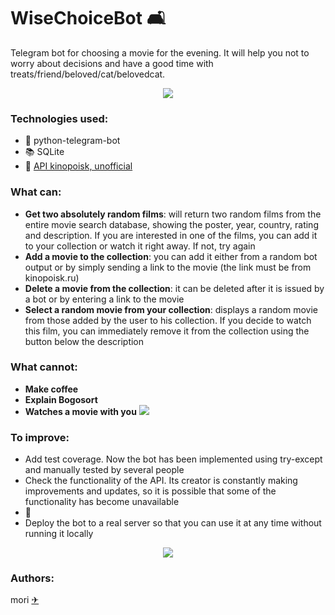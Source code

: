# WiseChoiceBot 🛋

Telegram bot for choosing a movie for the evening. It will help you not to worry about decisions and have a good time with treats/friend/beloved/cat/belovedcat.

<div align="center">
  <img src="https://media.giphy.com/media/v1.Y2lkPTc5MGI3NjExcGIxbmR0bzlkOXV4b3cxYnFtOG11d3h5OG5mZWc5aHl6MjNrZ2YxaiZlcD12MV9pbnRlcm5hbF9naWZfYnlfaWQmY3Q9Zw/oe1kFNiUhLcSA/giphy.gif">
</div>

### Technologies used:
- 🐍 python-telegram-bot
- 📚 SQLite
- 🎥 [API kinopoisk, unofficial](https://kinopoisk.dev/)

### What can:
- **Get two absolutely random films**: will return two random films from the entire movie search database, showing the poster, year, country, rating and description. If you are interested in one of the films, you can add it to your collection or watch it right away. If not, try again
- **Add a movie to the collection**: you can add it either from a random bot output or by simply sending a link to the movie (the link must be from kinopoisk.ru)
- **Delete a movie from the collection**: it can be deleted after it is issued by a bot or by entering a link to the movie
- **Select a random movie from your collection**: displays a random movie from those added by the user to his collection. If you decide to watch this film, you can immediately remove it from the collection using the button below the description

### What cannot:
- **Make coffee**
- **Explain Bogosort**
- **Watches a movie with you** <img src="https://media.giphy.com/media/v1.Y2lkPTc5MGI3NjExNTA3ZnlrMWR6dnk3M3F4N2lqbGdqODhqaGtzNG1icW9nNnN1ZXA2dCZlcD12MV9pbnRlcm5hbF9naWZfYnlfaWQmY3Q9Zw/VfyC5j7sR4cso/giphy.gif">

### To improve:
- Add test coverage. Now the bot has been implemented using try-except and manually tested by several people
- Check the functionality of the API. Its creator is constantly making improvements and updates, so it is possible that some of the functionality has become unavailable
- 🐳
- Deploy the bot to a real server so that you can use it at any time without running it locally

<div align="center">
  <img src="https://media.giphy.com/media/v1.Y2lkPTc5MGI3NjExY3gzbHVqcHF5ODFxOW53YWF3ZndtYWltYzNwa25sMTZtM2lkcjRydCZlcD12MV9pbnRlcm5hbF9naWZfYnlfaWQmY3Q9Zw/SYKjUPtI1gjSTqSf38/giphy.gif">
</div>

### Authors:
mori [✈](https://t.me/mori_tys)
